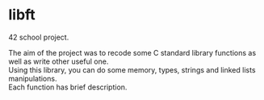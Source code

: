 # libft

42 school project.

The aim of the project was to recode some C standard library functions as well as write other useful one.\
Using this library, you can do some memory, types, strings and linked lists manipulations.\
Each function has brief description.
